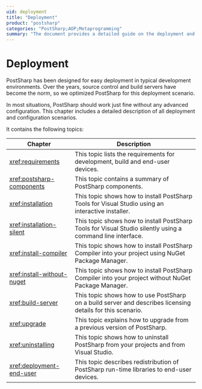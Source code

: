```yaml
---
uid: deployment
title: "Deployment"
product: "postsharp"
categories: "PostSharp;AOP;Metaprogramming"
summary: "The document provides a detailed guide on the deployment and configuration of PostSharp, including installation, upgrading, uninstalling, and redistribution to end-user devices."
---
```

# Deployment

PostSharp has been designed for easy deployment in typical development environments. Over the years, source control and build servers have become the norm, so we optimized PostSharp for this deployment scenario.

In most situations, PostSharp should work just fine without any advanced configuration. This chapter includes a detailed description of all deployment and configuration scenarios.

It contains the following topics:

| Chapter | Description |
|---------|-------------|
| <xref:requirements> | This topic lists the requirements for development, build and end-user devices. |
| <xref:postsharp-components> | This topic contains a summary of PostSharp components. |
| <xref:installation> | This topic shows how to install PostSharp Tools for Visual Studio using an interactive installer. |
| <xref:installation-silent> | This topic shows how to install PostSharp Tools for Visual Studio silently using a command line interface. |
| <xref:install-compiler> | This topic shows how to install PostSharp Compiler into your project using NuGet Package Manager. |
| <xref:install-without-nuget> | This topic shows how to install PostSharp Compiler into your project without NuGet Package Manager. |
| <xref:build-server> | This topic shows how to use PostSharp on a build server and describes licensing details for this scenario. |
| <xref:upgrade> | This topic explains how to upgrade from a previous version of PostSharp. |
| <xref:uninstalling> | This topic shows how to uninstall PostSharp from your projects and from Visual Studio. |
| <xref:deployment-end-user> | This topic describes redistribution of PostSharp run-time libraries to end-user devices. |

